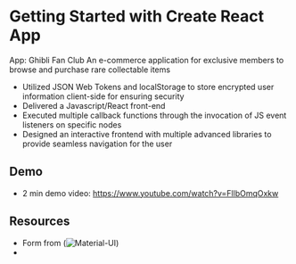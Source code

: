 # Getting Started with Create React App

App: Ghibli Fan Club 
An e-commerce application for exclusive members to browse and purchase rare collectable items 

* Utilized JSON Web Tokens and localStorage to store encrypted user information client-side for ensuring security
* Delivered a Javascript/React front-end 
* Executed multiple callback functions through the invocation of JS event listeners on specific nodes
* Designed an interactive frontend with multiple advanced libraries to provide seamless navigation for the user 

## Demo

- 2 min demo video: https://www.youtube.com/watch?v=FllbOmqOxkw

## Resources
- Form from (![Material-UI](https://material-ui.com/))
- 
